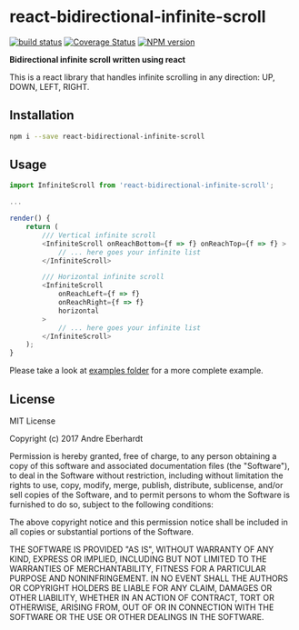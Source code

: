 # react-bidirectional-infinite-scroll

[![build status](https://travis-ci.org/eberhara/react-bidirectional-infinite-scroll.svg?branch=master)](https://travis-ci.org/eberhara/react-bidirectional-infinite-scroll)
[![Coverage Status](https://coveralls.io/repos/eberhara/react-bidirectional-infinite-scroll/badge.svg)](https://coveralls.io/r/eberhara/react-bidirectional-infinite-scroll)
[![NPM version](http://img.shields.io/npm/v/react-bidirectional-infinite-scroll.svg)](https://www.npmjs.org/package/react-bidirectional-infinite-scroll)

**Bidirectional infinite scroll written using react**

This is a react library that handles infinite scrolling in any direction: UP, DOWN, LEFT, RIGHT.


## Installation

```bash
npm i --save react-bidirectional-infinite-scroll
```

## Usage

```javascript
import InfiniteScroll from 'react-bidirectional-infinite-scroll';

...

render() {
	return (
		/// Vertical infinite scroll
		<InfiniteScroll onReachBottom={f => f} onReachTop={f => f} >
			// ... here goes your infinite list
		</InfiniteScroll>

		/// Horizontal infinite scroll
		<InfiniteScroll
            onReachLeft={f => f}
            onReachRight={f => f}
            horizontal
        >
        	// ... here goes your infinite list
		</InfiniteScroll>
	);
}
```

Please take a look at [examples folder](./examples) for a more complete example.


## License

MIT License

Copyright (c) 2017 Andre Eberhardt

Permission is hereby granted, free of charge, to any person obtaining a copy
of this software and associated documentation files (the "Software"), to deal
in the Software without restriction, including without limitation the rights
to use, copy, modify, merge, publish, distribute, sublicense, and/or sell
copies of the Software, and to permit persons to whom the Software is
furnished to do so, subject to the following conditions:

The above copyright notice and this permission notice shall be included in all
copies or substantial portions of the Software.

THE SOFTWARE IS PROVIDED "AS IS", WITHOUT WARRANTY OF ANY KIND, EXPRESS OR
IMPLIED, INCLUDING BUT NOT LIMITED TO THE WARRANTIES OF MERCHANTABILITY,
FITNESS FOR A PARTICULAR PURPOSE AND NONINFRINGEMENT. IN NO EVENT SHALL THE
AUTHORS OR COPYRIGHT HOLDERS BE LIABLE FOR ANY CLAIM, DAMAGES OR OTHER
LIABILITY, WHETHER IN AN ACTION OF CONTRACT, TORT OR OTHERWISE, ARISING FROM,
OUT OF OR IN CONNECTION WITH THE SOFTWARE OR THE USE OR OTHER DEALINGS IN THE
SOFTWARE.
